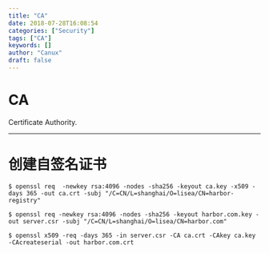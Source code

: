 ```yaml
---
title: "CA"
date: 2018-07-28T16:08:54
categories: ["Security"]
tags: ["CA"]
keywords: []
author: "Canux"
draft: false
---
```


# CA

Certificate Authority.

***

# 创建自签名证书

    $ openssl req  -newkey rsa:4096 -nodes -sha256 -keyout ca.key -x509 -days 365 -out ca.crt -subj "/C=CN/L=shanghai/O=lisea/CN=harbor-registry"

    $ openssl req -newkey rsa:4096 -nodes -sha256 -keyout harbor.com.key -out server.csr -subj "/C=CN/L=shanghai/O=lisea/CN=harbor.com"

    $ openssl x509 -req -days 365 -in server.csr -CA ca.crt -CAkey ca.key -CAcreateserial -out harbor.com.crt

